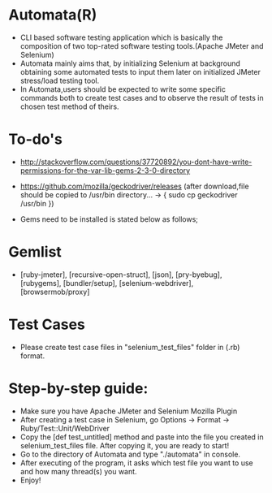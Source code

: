 # Automata(R)

* CLI based software testing application which is basically the composition of two top-rated software testing tools.(Apache JMeter and Selenium)
* Automata mainly aims that, by initializing Selenium at background obtaining some automated tests to input them later on initialized JMeter stress/load testing tool.
* In Automata,users should be expected to write some specific commands both to create test cases and to observe the result of tests in chosen test method of theirs.

# To-do's

* http://stackoverflow.com/questions/37720892/you-dont-have-write-permissions-for-the-var-lib-gems-2-3-0-directory

* https://github.com/mozilla/geckodriver/releases (after download,file should be copied to /usr/bin directory...  -> 
{ sudo cp geckodriver /usr/bin })

* Gems need to be installed is stated below as follows;

# Gemlist

* [ruby-jmeter], [recursive-open-struct], [json], [pry-byebug], [rubygems], [bundler/setup], [selenium-webdriver], [browsermob/proxy]

# Test Cases

* Please create test case files in "selenium_test_files" folder in (.rb) format.

# Step-by-step guide:

* Make sure you have Apache JMeter and Selenium Mozilla Plugin
* After creating a test case in Selenium, go Options -> Format -> Ruby/Test::Unit/WebDriver
* Copy the [def test_untitled] method and paste into the file you created in selenium_test_files file. After copying it, you are ready to start!
* Go to the directory of Automata and type "./automata" in console.
* After executing of the program, it asks which test file you want to use and how many thread(s) you want.
* Enjoy!



